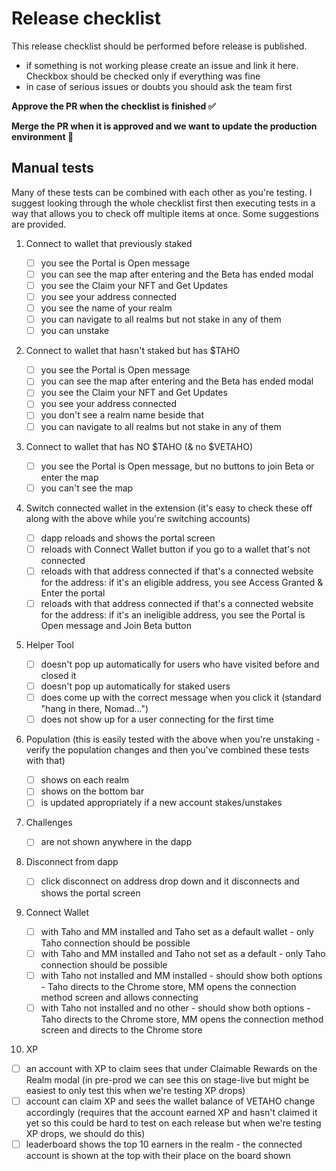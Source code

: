 # Release checklist

This release checklist should be performed before release is published.

- if something is not working please create an issue and link it here. Checkbox
  should be checked only if everything was fine
- in case of serious issues or doubts you should ask the team first

**Approve the PR when the checklist is finished ✅**

**Merge the PR when it is approved and we want to update the production
environment 🚀**

## Manual tests

Many of these tests can be combined with each other as you're testing. I suggest
looking through the whole checklist first then executing tests in a way that
allows you to check off multiple items at once. Some suggestions are provided.

1. Connect to wallet that previously staked

   - [ ] you see the Portal is Open message
   - [ ] you can see the map after entering and the Beta has ended modal
   - [ ] you see the Claim your NFT and Get Updates
   - [ ] you see your address connected
   - [ ] you see the name of your realm
   - [ ] you can navigate to all realms but not stake in any of them
   - [ ] you can unstake

2. Connect to wallet that hasn't staked but has $TAHO

   - [ ] you see the Portal is Open message
   - [ ] you can see the map after entering and the Beta has ended modal
   - [ ] you see the Claim your NFT and Get Updates
   - [ ] you see your address connected
   - [ ] you don't see a realm name beside that
   - [ ] you can navigate to all realms but not stake in any of them

3. Connect to wallet that has NO $TAHO (& no $VETAHO)

   - [ ] you see the Portal is Open message, but no buttons to join Beta or
         enter the map
   - [ ] you can't see the map

4. Switch connected wallet in the extension (it's easy to check these off along
   with the above while you're switching accounts)

   - [ ] dapp reloads and shows the portal screen
   - [ ] reloads with Connect Wallet button if you go to a wallet that's not
         connected
   - [ ] reloads with that address connected if that's a connected website for
         the address: if it's an eligible address, you see Access Granted &
         Enter the portal
   - [ ] reloads with that address connected if that's a connected website for
         the address: if it's an ineligible address, you see the Portal is Open
         message and Join Beta button

5. Helper Tool

   - [ ] doesn't pop up automatically for users who have visited before and
         closed it
   - [ ] doesn't pop up automatically for staked users
   - [ ] does come up with the correct message when you click it (standard
         "hang in there, Nomad...")
   - [ ] does not show up for a user connecting for the first time

6. Population (this is easily tested with the above when you're unstaking -
   verify the population changes and then you've combined these tests with that)

   - [ ] shows on each realm
   - [ ] shows on the bottom bar
   - [ ] is updated appropriately if a new account stakes/unstakes

7. Challenges

   - [ ] are not shown anywhere in the dapp

8. Disconnect from dapp

   - [ ] click disconnect on address drop down and it disconnects and shows the
         portal screen

9. Connect Wallet

   - [ ] with Taho and MM installed and Taho set as a default wallet - only Taho
         connection should be possible
   - [ ] with Taho and MM installed and Taho not set as a default - only Taho
         connection should be possible
   - [ ] with Taho not installed and MM installed - should show both options -
         Taho directs to the Chrome store, MM opens the connection method screen
         and allows connecting
   - [ ] with Taho not installed and no other - should show both options - Taho
         directs to the Chrome store, MM opens the connection method screen and
         directs to the Chrome store

10. XP

   - [ ] an account with XP to claim sees that under Claimable Rewards on the
         Realm modal (in pre-prod we can see this on stage-live but might be
         easiest to only test this when we're testing XP drops)
   - [ ] account can claim XP and sees the wallet balance of VETAHO change
         accordingly (requires that the account earned XP and hasn't claimed it
         yet so this could be hard to test on each release but when we're
         testing XP drops, we should do this)
   - [ ] leaderboard shows the top 10 earners in the realm - the connected
         account is shown at the top with their place on the board shown
